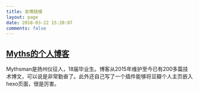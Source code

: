 ```yaml
---
title: 友情链接
layout: page
date: 2018-03-22 15:20:07
comments: false
---
```

## [Myths的个人博客](https://blog.mythsman.com/)   
Mythsman是扬州仪征人，18届毕业生。博客从2015年维护至今已有200多篇技术博文，可以说是非常勤奋了。此外还自己写了一个插件能够将豆瓣个人主页嵌入hexo页面，很是厉害。
